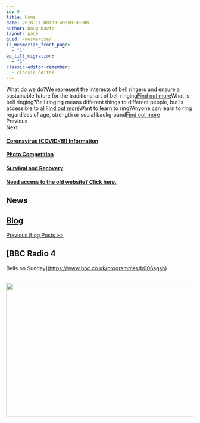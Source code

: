 ```yaml
---
id: 9
title: Home
date: 2018-11-08T09:49:10+00:00
author: Doug Davis
layout: page
guid: /mesmerize/
is_mesmerize_front_page:
  - "1"
ep_tilt_migration:
  - "1"
classic-editor-remember:
  - classic-editor
---
```

What do we do?We represent the interests of bell ringers and ensure a sustainable future for the traditional art of bell ringing[Find out more](/about/)What is bell ringing?Bell ringing means different things to different people, but is accessible to all[Find out more](/bellringing/what-is-bell-ringing/)Want to learn to ring?Anyone can learn to ring regardless of age, strength or social background[Find out more](/bellringing/learn/)  
Previous  
Next

#### [Coronavirus (COVID-19) Information](/coronavirus)

#### [Photo Competition](/competition/)

#### [Survival and Recovery](/survival-recovery/)

#### <a href="https://archive.cccbr.tunbury.org" target="_blank" rel="noopener">Need access to the old website? Click here.</a>

## News

## [Blog](/blog/)

[Previous Blog Posts >>](/blog/)

## [BBC Radio 4  
Bells on Sunday](https://www.bbc.co.uk/programmes/b006sgsh)

[  
<img width="640" height="360" src="https://cccbr.org.uk/wp-content/uploads/2019/04/p0230khn.jpg" alt="" loading="lazy" srcset="https://cccbr.org.uk/wp-content/uploads/2019/04/p0230khn.jpg 640w, https://cccbr.org.uk/wp-content/uploads/2019/04/p0230khn-300x169.jpg 300w, https://cccbr.org.uk/wp-content/uploads/2019/04/p0230khn-600x338.jpg 600w" sizes="(max-width: 640px) 100vw, 640px" />](https://www.bbc.co.uk/programmes/b006sgsh)

